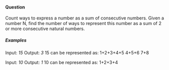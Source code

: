 #### Question

Count ways to express a number as a sum of consecutive numbers. 
Given a number N, find the number of ways to represent this number as a sum of 2 or more consecutive natural numbers. 

##### Examples

Input: _15_
Output: _3_
15 can be represented as:
1+2+3+4+5
4+5+6
7+8

Input: _10_
Output: _1_
10 can be represented as:
1+2+3+4